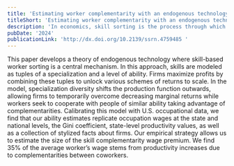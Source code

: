 ```yaml
---
title: 'Estimating worker complementarity with an endogenous technology model: Evidence from U.S. occupational wages'
titleShort: 'Estimating worker complementarity with an endogenous technology model'
description: 'In economics, skill sorting is the process through which human capital finds its way to where it is demanded. Studies on this topic usually skip the sorting process and focus on an ideal equilibrium outcome. This paper develops a new theory of skills and how they endogenously shape the technology of firms. We formalise this theory in a computational model that allow us to estimate new measures of productivity, for example, what we call the complementarity wage premium.'
pubDate: '2024'
publicationLink: 'http://dx.doi.org/10.2139/ssrn.4759485 '
---
```


This paper develops a theory of endogenous technology where skill-based worker sorting is a central mechanism. In this approach, skills are modeled as tuples of a specialization and a level of ability. Firms maximize profits by combining these tuples to unlock various schemes of returns to scale. In the model, specialization diversity shifts the production function outwards, allowing firms to temporarily overcome decreasing marginal returns while workers seek to cooperate with people of similar ability taking advantage of complementarities. Calibrating this model with U.S. occupational data, we find that our ability estimates replicate occupation wages at the state and national levels, the Gini coefficient, state-level productivity values, as well as a collection of stylized facts about firms. Our empirical strategy allows us to estimate the size of the skill complementarity wage premium. We find 35% of the average worker’s wage stems from productivity increases due to complementarities between coworkers.